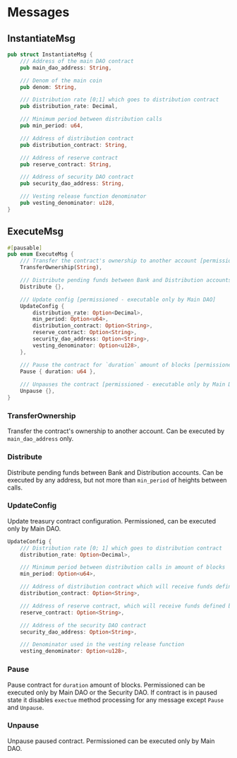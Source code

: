 # Messages

## InstantiateMsg
```rust
pub struct InstantiateMsg {
    /// Address of the main DAO contract
    pub main_dao_address: String,

    /// Denom of the main coin
    pub denom: String,

    /// Distribution rate [0;1] which goes to distribution contract
    pub distribution_rate: Decimal,

    /// Minimum period between distribution calls
    pub min_period: u64,

    /// Address of distribution contract
    pub distribution_contract: String,

    /// Address of reserve contract
    pub reserve_contract: String,

    /// Address of security DAO contract
    pub security_dao_address: String,

    /// Vesting release function denominator
    pub vesting_denominator: u128,
}
```

## ExecuteMsg
```rust
#[pausable]
pub enum ExecuteMsg {
    /// Transfer the contract's ownership to another account [permissioned - executable only by Main DAO]
    TransferOwnership(String),

    /// Distribute pending funds between Bank and Distribution accounts [permissionless]
    Distribute {},

    /// Update config [permissioned - executable only by Main DAO]
    UpdateConfig {
        distribution_rate: Option<Decimal>,
        min_period: Option<u64>,
        distribution_contract: Option<String>,
        reserve_contract: Option<String>,
        security_dao_address: Option<String>,
        vesting_denominator: Option<u128>,
    },

    /// Pause the contract for `duration` amount of blocks [permissioned - executable only by Main DAO or the Security DAO]
    Pause { duration: u64 },
    
    /// Unpauses the contract [permissioned - executable only by Main DAO]
    Unpause {},
}
```

### TransferOwnership 

Transfer the contract's ownership to another account. Can be executed by `main_dao_address` only.


### Distribute

Distribute pending funds between Bank and Distribution accounts. Can be executed by any address, but not more than `min_period` of heights between calls.

### UpdateConfig

Update treasury contract configuration. Permissioned, can be executed only by Main DAO.

```rust
UpdateConfig {
    /// Distribution rate [0; 1] which goes to distribution contract
    distribution_rate: Option<Decimal>,

    /// Minimum period between distribution calls in amount of blocks
    min_period: Option<u64>,

    /// Address of distribution contract which will receive funds defined by distribution_rate %
    distribution_contract: Option<String>,

    /// Address of reserve contract, which will receive funds defined by 100-distribution_rate %
    reserve_contract: Option<String>,

    /// Address of the security DAO contract
    security_dao_address: Option<String>,

    /// Denominator used in the vesting release function
    vesting_denominator: Option<u128>,
```

### Pause

Pause contract for `duration` amount of blocks. Permissioned can be executed only by Main DAO or the Security DAO. If contract is in paused state it disables `exectue` method processing for any message except `Pause` and `Unpause`.

### Unpause

Unpause paused contract. Permissioned can be executed only by Main DAO.
